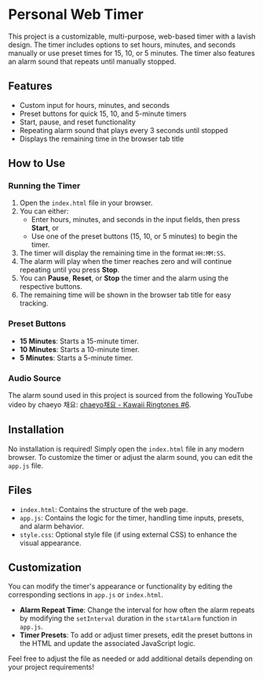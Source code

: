 # Personal Web Timer

This project is a customizable, multi-purpose, web-based timer with a lavish design. The timer includes options to set hours, minutes, and seconds manually or use preset times for 15, 10, or 5 minutes. The timer also features an alarm sound that repeats until manually stopped.

## Features

- Custom input for hours, minutes, and seconds
- Preset buttons for quick 15, 10, and 5-minute timers
- Start, pause, and reset functionality
- Repeating alarm sound that plays every 3 seconds until stopped
- Displays the remaining time in the browser tab title

## How to Use

### Running the Timer

1. Open the `index.html` file in your browser.
2. You can either:
    - Enter hours, minutes, and seconds in the input fields, then press **Start**, or
    - Use one of the preset buttons (15, 10, or 5 minutes) to begin the timer.
3. The timer will display the remaining time in the format `HH:MM:SS`.
4. The alarm will play when the timer reaches zero and will continue repeating until you press **Stop**.
5. You can **Pause**, **Reset**, or **Stop** the timer and the alarm using the respective buttons.
6. The remaining time will be shown in the browser tab title for easy tracking.

### Preset Buttons

- **15 Minutes**: Starts a 15-minute timer.
- **10 Minutes**: Starts a 10-minute timer.
- **5 Minutes**: Starts a 5-minute timer.

### Audio Source

The alarm sound used in this project is sourced from the following YouTube video by chaeyo 채요:
[chaeyo채요 - Kawaii Ringtones #6](https://www.youtube.com/watch?v=dQw4w9WgXcQ).

## Installation

No installation is required! Simply open the `index.html` file in any modern browser. To customize the timer or adjust the alarm sound, you can edit the `app.js` file.

## Files

- `index.html`: Contains the structure of the web page.
- `app.js`: Contains the logic for the timer, handling time inputs, presets, and alarm behavior.
- `style.css`: Optional style file (if using external CSS) to enhance the visual appearance.

## Customization

You can modify the timer's appearance or functionality by editing the corresponding sections in `app.js` or `index.html`.

- **Alarm Repeat Time**: Change the interval for how often the alarm repeats by modifying the `setInterval` duration in the `startAlarm` function in `app.js`.
- **Timer Presets**: To add or adjust timer presets, edit the preset buttons in the HTML and update the associated JavaScript logic.

Feel free to adjust the file as needed or add additional details depending on your project requirements!





















































